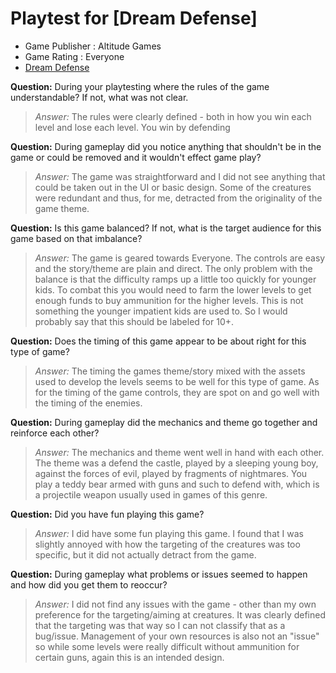 # Playtest for [Dream Defense]

* Game Publisher : Altitude Games
* Game Rating : Everyone
* [Dream Defense](https://play.google.com/store/apps/details?id=com.altitude.dreamdefense&hl=en_US)

**Question:** During your playtesting where the rules of the game understandable? If not, what was not clear.
> _Answer:_ The rules were clearly defined - both in how you win each level and lose each level. You win by defending 

**Question:** During gameplay did you notice anything that shouldn't be in the game or could be removed and it wouldn't effect game play?
> _Answer:_ The game was straightforward and I did not see anything that could be taken out in the UI or basic design. Some of the creatures were redundant and thus, for me, detracted from the originality of the game theme.

**Question:** Is this game balanced? If not, what is the target audience for this game based on that imbalance?
> _Answer:_ The game is geared towards Everyone. The controls are easy and the story/theme are plain and direct. The only problem with the balance is that the difficulty ramps up a little too quickly for younger kids. To combat this you would need to farm the lower levels to get enough funds to buy ammunition for the higher levels. This is not something the younger impatient kids are used to. So I would probably say that this should be labeled for 10+.

**Question:** Does the timing of this game appear to be about right for this type of game?
> _Answer:_ The timing the games theme/story mixed with the assets used to develop the levels seems to be well for this type of game. As for the timing of the game controls, they are spot on and go well with the timing of the enemies.

**Question:** During gameplay did the mechanics and theme go together and reinforce each other?
> _Answer:_ The mechanics and theme went well in hand with each other. The theme was a defend the castle, played by a sleeping young boy, against the forces of evil, played by fragments of nightmares. You play a teddy bear armed with guns and such to defend with, which is a projectile weapon usually used in games of this genre.

**Question:** Did you have fun playing this game?
> _Answer:_ I did have some fun playing this game. I found that I was slightly annoyed with how the targeting of the creatures was too specific, but it did not actually detract from the game.

**Question:** During gameplay what problems or issues seemed to happen and how did you get them to reoccur?
> _Answer:_ I did not find any issues with the game - other than my own preference for the targeting/aiming at creatures. It was clearly defined that the targeting was that way so I can not classify that as a bug/issue. Management of your own resources is also not an "issue" so while some levels were really difficult without ammunition for certain guns, again this is an intended design.
